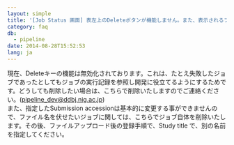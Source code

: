 ```yaml
---
layout: simple
title: '[Job Status 画面] 表左上のDeleteボタンが機能しません。また、表示されるファイル名を変更したいです。'
category: faq
db:
  - pipeline
date: 2014-08-28T15:52:53
lang: ja
---
```




現在、Deleteキーの機能は無効化されております。これは、たとえ失敗したジョブであったとしてもジョブの実行記録を参照し開発に役立てるようにするためです。どうしても削除したい場合は、こちらで削除いたしますのでご連絡ください。(pipeline_dev@ddbj.nig.ac.jp)<br>また、指定したSubmission accessionは基本的に変更する事ができませんので、ファイル名を伏せたいジョブに関しては、こちらでジョブ自体を削除いたします。その後、ファイルアップロード後の登録手順で、Study title で、別の名前を指定してください。